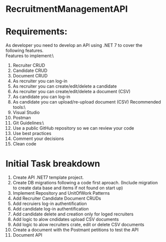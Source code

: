 # RecruitmentManagementAPI

# Requirements:
As developer you need to develop an API using .NET 7 to cover the following features.\
Features to implement:\
  1. Recruiter CRUD
  2. Candidate CRUD
  3. Document CRUD
  4. As recruiter you can log-in
  5. As recruiter you can create/edit/delete a candidate
  6. As recruiter you can create/edit/delete a document (CSV)
  7. As candidate you can log-in
  8. As candidate you can upload/re-upload document (CSV)
Recommended tools:\
  1. Visual Studio
  2. Postman
  3. Git
Guidelines:\
  1. Use a public GitHub repository so we can review your code
  2. Use best practices
  3. Comment your decisions
  4. Clean code

# Initial Task breakdown
1. Create API .NET7 template project.
2. Create DB migrations following a code first aproach. (Include migration to create data base and items if not found on start up)
4. Implement Repository and UnitOfWork Patterns
3. Add Recruiter Candidate Document CRUDs
4. Add recruiers log-in authentification
5. Add candidate log-in authentification
6. Add candidate delete and creation only for loged recruiters
8. Add logic to alow cndidates upload CSV documents
8. Add logic to alow recruiters crate, edit or delete CSV documents
9. Create a document with the Postmant petitions to test the API
10. Document API
